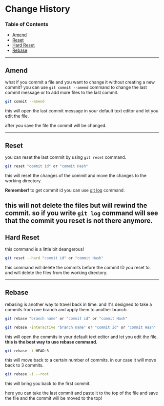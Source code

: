 # Change History 
### Table of Contents
- [Amend](#amend)
- [Reset](#reset)
- [Hard Reset](#hard-reset)
- [Rebase](#rebase)
---

## Amend

what if you commit a file and you want to change it without creating a new commit?
you can use `git commit --amend` command to change the last commit message or to add more files to the last commit.

```bash
git commit --amend
```
this will open the last commit message in your default text editor and let you edit the file.

after you save the file the commit will be changed.

--- 
 
## Reset
you can reset the last commit by using `git reset` command.

```bash
git reset "commit id" or "commit Hash" 
```
this will reset the changes of the commit and move the changes to the working directory.



**Remember!** to get commit id you can use [git log](/Git%20commands/2-gitCommands.md#git-info) command.


this will not delete the files but will rewind the commit.
so if you write `git log` command will see that the commit you reset is not there anymore.
--- 

## Hard Reset

this command is a little bit deangerous! 
```bash
git reset --hard "commit id" or "commit Hash" 
```
this command will delete the commits before the commit ID you reset to.
and will delete the files from the working directory. 

--- 

## Rebase

rebasing is another way to travel back in time.
and it's designed to take a commits from one branch and apply them to another branch.

```bash
git rebase "branch name" or "commit id" or "commit Hash" 
```
```bash
git rebase -interactive "branch name" or "commit id" or "commit Hash" 
```
this will open the commits in your default text editor and let you edit the file.
**this is the best way to use rebase command.**

```bash
git rebase -i HEAD~3
```
this will move back to a certain number of commits. 
in our case it will move back to 3 commits.

```bash
git rebase -i --root
```
this will bring you back to the first commit.

here you can take the last commit and paste it to the top of the file and save the file and the commit will be moved to the top!    